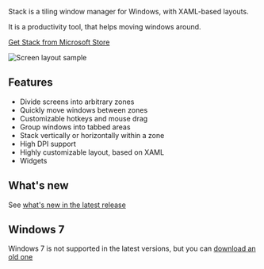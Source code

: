 Stack is a tiling window manager for Windows, with XAML-based layouts.

It is a productivity tool, that helps moving windows around.

[Get Stack from Microsoft Store](https://www.microsoft.com/store/apps/9P4RJ8RL7QGS?cid=github)

![Screen layout sample](https://losttech.software/img/Stack.gif)

## Features

- Divide screens into arbitrary zones
- Quickly move windows between zones
- Customizable hotkeys and mouse drag
- Group windows into tabbed areas
- Stack vertically or horizontally within a zone
- High DPI support
- Highly customizable layout, based on XAML
- Widgets

## What's new

See [what's new in the latest release](https://losttech.software/stack-whatsnew.html)

## Windows 7

Windows 7 is not supported in the latest versions, but you can
[download an old one](https://losttech.software/Downloads/Stack/Free/Stack.Setup.msi?utm_source=github)
